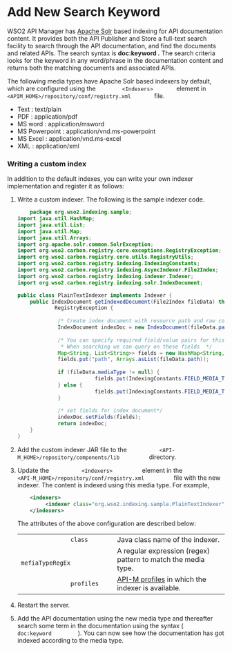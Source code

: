 # Add New Search Keyword

WSO2 API Manager has [Apache Solr](https://lucene.apache.org/solr/) based indexing for API documentation content. It provides both the API Publisher and Store a full-text search facility to search through the API documentation, and find the documents and related APIs. The search syntax is **doc:keyword *.*** The search criteria looks for the keyword in any word/phrase in the documentation content and returns both the matching documents and associated APIs.

The following media types have Apache Solr based indexers by default, which are configured using the `         <Indexers>        ` element in `         <APIM_HOME>/repository/conf/registry.xml        ` file.

-   Text : text/plain
-   PDF : application/pdf
-   MS word : application/msword
-   MS Powerpoint : application/vnd.ms-powerpoint
-   MS Excel : application/vnd.ms-excel
-   XML : application/xml

### Writing a custom index

In addition to the default indexes, you can write your own indexer implementation and register it as follows:

1.  Write a custom indexer.
    The following is the sample indexer code.

    ``` java
        package org.wso2.indexing.sample;
    import java.util.HashMap;
    import java.util.List;
    import java.util.Map;
    import java.util.Arrays;
    import org.apache.solr.common.SolrException;
    import org.wso2.carbon.registry.core.exceptions.RegistryException;
    import org.wso2.carbon.registry.core.utils.RegistryUtils;
    import org.wso2.carbon.registry.indexing.IndexingConstants;
    import org.wso2.carbon.registry.indexing.AsyncIndexer.File2Index;
    import org.wso2.carbon.registry.indexing.indexer.Indexer;
    import org.wso2.carbon.registry.indexing.solr.IndexDocument;

    public class PlainTextIndexer implements Indexer {
        public IndexDocument getIndexedDocument(File2Index fileData) throws SolrException,
                RegistryException {
                 
                 /* Create index document with resource path and raw content*/
                 IndexDocument indexDoc = new IndexDocument(fileData.path, RegistryUtils.decodeBytes(fileData.data), null);
                 
                 /* You can specify required field/value pairs for this indexing document.
                  * When searching we can query on these fields  */
                 Map<String, List<String>> fields = new HashMap<String, List<String>>();
                 fields.put("path", Arrays.asList(fileData.path));
                                         
                 if (fileData.mediaType != null) {
                             fields.put(IndexingConstants.FIELD_MEDIA_TYPE, Arrays.asList(fileData.mediaType));
                 } else {
                             fields.put(IndexingConstants.FIELD_MEDIA_TYPE, Arrays.asList("text/plain"));
                 }
                 
                 /* set fields for index document*/
                 indexDoc.setFields(fields);             
                 return indexDoc;
        }    
    }
    ```
2.  Add the custom indexer JAR file to the `           <API-M_HOME>/repository/components/lib          ` directory.

3.  Update the `           <Indexers>          ` element in the `           <API-M_HOME>/repository/conf/registry.xml          ` file with the new indexer.
    The content is indexed using this media type. For example,

    ``` xml
        <indexers>
             <indexer class="org.wso2.indexing.sample.PlainTextIndexer" mediaTypeRegEx="text/plain" profiles="default,api-store,api-publisher"/>
        </indexers>
    ```

    The attributes of the above configuration are described below:

    |                                               |                                                                                                           |
    |-----------------------------------------------|-----------------------------------------------------------------------------------------------------------|
    | `               class              `          | Java class name of the indexer.                                                                           |
    | `               mefiaTypeRegEx              ` | A regular expression (regex) pattern to match the media type.                                             |
    | `               profiles              `       | [API-M profiles](https://docs.wso2.com/display/AM260/Product+Profiles) in which the indexer is available. |

4.  Restart the server.
5.  Add the API documentation using the new media type and thereafter search some term in the documentation using the syntax ( `          doc:keyword         ` ).
    You can now see how the documentation has got indexed according to the media type.

